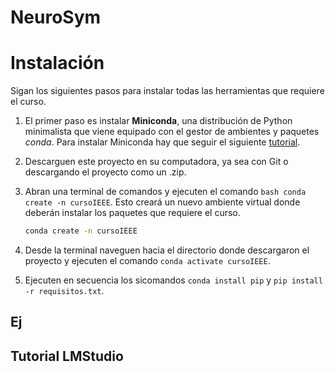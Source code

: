 # NeuroSym

# Instalación

Sigan los siguientes pasos para instalar todas las herramientas que requiere el curso. 

1. El primer paso es instalar **Miniconda**, una distribución de Python minimalista que viene equipado con el gestor de ambientes y paquetes *conda*. Para instalar Miniconda hay que seguir el siguiente [tutorial](https://www.anaconda.com/docs/getting-started/miniconda/main). 

2. Descarguen este proyecto en su computadora, ya sea con Git o descargando el proyecto como un .zip.

3. Abran una terminal de comandos y ejecuten el comando ```bash conda create -n cursoIEEE```. Esto creará un nuevo ambiente virtual donde deberán instalar los paquetes que requiere el curso.
   ```bash
   conda create -n cursoIEEE
   ``` 

5. Desde la terminal naveguen hacia el directorio donde descargaron el proyecto y ejecuten el comando `conda activate cursoIEEE`.

6. Ejecuten en secuencia los sicomandos `conda install pip` y `pip install -r requisitos.txt`.

## Ej

## Tutorial LMStudio
